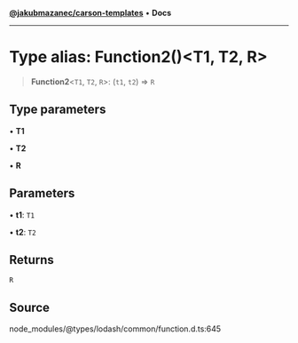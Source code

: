 [**@jakubmazanec/carson-templates**](../../../README.md) • **Docs**

---

# Type alias: Function2()\<T1, T2, R\>

> **Function2**\<`T1`, `T2`, `R`\>: (`t1`, `t2`) => `R`

## Type parameters

• **T1**

• **T2**

• **R**

## Parameters

• **t1**: `T1`

• **t2**: `T2`

## Returns

`R`

## Source

node_modules/@types/lodash/common/function.d.ts:645
